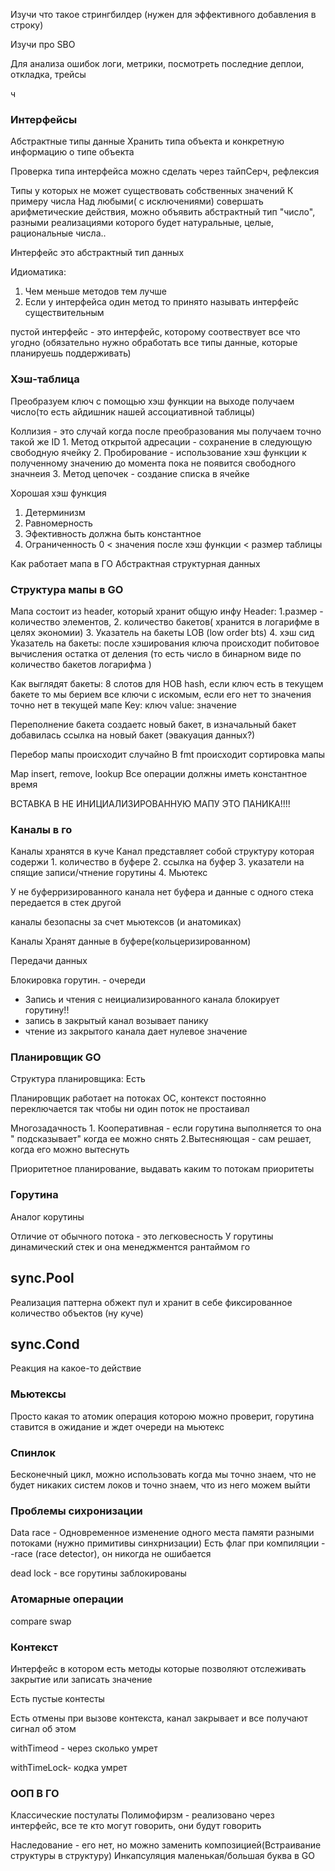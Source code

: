 Изучи что такое стрингбилдер 
(нужен для эффективного добавления в строку)

Изучи про  SBO

Для анализа ошибок 
логи, метрики, посмотреть последние деплои, откладка, трейсы

ч
### Интерфейсы

Абстрактные типы данные
Хранить типа объекта и конкретную информацию о типе объекта 

Проверка типа интерфейса можно сделать через тайпСерч, рефлексия 

Типы у которых не может существовать собственных значений 
К примеру числа
Над любыми( с исключениями) совершать арифметические действия, можно объявить абстрактный тип "число", разными реализациями которого будет натуральные, целые, рациональные числа..

Интерфейс это абстрактный тип данных

Идиоматика: 

1. Чем меньше методов тем лучше
2. Если у интерфейса один метод то принято называть интерфейс существительным

пустой интерфейс - это интерфейс, которому соотвествует все что угодно (обязательно нужно обработать все типы данные, которые планируешь поддерживать)


### Хэш-таблица
Преобразуем ключ с помощью хэш функции на выходе получаем число(то есть айдишник нашей ассоциативной таблицы) 

Коллизия - это случай когда после преобразования мы получаем точно такой же ID
	1. Метод открытой адресации - сохранение в следующую свободную ячейку
	2. Пробирование - использование хэш функции к полученному значению до момента пока не появится свободного значнеия 
	3. Метод цепочек - создание списка в ячейке 

Хорошая хэш функция
1) Детерминизм 
2) Равномерность
3) Эфективность должна быть константное
4) Ограниченность 0 < значения после хэш функции < размер таблицы

Как работает мапа в ГО
Абстрактная структурная  данных

### Структура мапы в GO
Мапа состоит из header, который хранит общую инфу
Header:
	1.размер - количество элементов, 
	2. количество бакетов( хранится в логарифме в целях экономии)
	3. Указатель на  бакеты LOB (low order bts)
	4. хэш сид  
Указатель на бакеты: после хэширования ключа происходит побитовое вычисления остатка от деления (то есть число в бинарном виде по количество бакетов логарифма )

Как выглядят бакеты: 
8 слотов для HOB hash,  если ключ есть в текущем бакете то мы берием все ключи с искомым, если его нет то значения точно нет в текущей мапе
Key: ключ
value:   значение

Переполнение бакета создаетс новый бакет, в изначальный бакет  добавилась ссылка на новый бакет 
(эвакуация данных?)

Перебор мапы происходит случайно
В fmt происходит сортировка мапы 

Map insert, remove, lookup
Все операции должны иметь константное время


ВСТАВКА В НЕ ИНИЦИАЛИЗИРОВАННУЮ МАПУ ЭТО ПАНИКА!!!!


### Каналы в го
Каналы хранятся в куче 
	Канал представляет собой структуру которая содержи
	1. количество в буфере 
	2. ссылка на буфер 
	3. указатели на спящие записи/чтнение горутины
	4. Мьютекс

У не буферризированного канала нет буфера и данные с одного стека передается в стек другой 

каналы безопасны за счет мьютексов (и анатомиках)

Каналы Хранят данные в буфере(кольцеризированном)

Передачи данных 

Блокировка горутин. - очереди 

- Запись и чтения с неициализированного канала блокирует горутину!!
- запись в закрытый канал возывает панику
- чтение из закрытого канала дает нулевое значение

### Планировщик GO


Структура планировщика:
Есть

Планировщик работает на потоках ОС, контекст постоянно переключается так чтобы ни один поток не простаивал

Многозадачность 
	1. Кооперативная - если горутина выполняется то она " подсказывает" когда ее можно снять
	2.Вытесняющая - сам решает, когда его можно вытеснуть


Приоритетное планирование, выдавать каким то потокам приоритеты 
### Горутина 
Аналог корутины  


Отличие от обычного потока - это легковесность
У горутины динамический стек и она менеджментся рантаймом го 

## sync.Pool 
Реализация паттерна обжект пул и хранит в себе фиксированное количество объектов (ну куче)
## sync.Cond
Реакция на какое-то действие
### Мьютексы  
Просто какая то атомик операция которою можно проверит, горутина ставится в ожидание и ждет очереди на мьютекс

### Спинлок 
Бесконечный цикл, можно использовать когда мы точно знаем, что не будет никаких систем локов и точно знаем, что из него можем выйти

### Проблемы сихронизации

Data race - Одновременное изменение одного места памяти разными потоками (нужно примитивы синхрнизации)
Есть флаг при компиляции --race (race detector), он никогда не ошибается

dead lock - все горутины заблокированы 


### Атомарные операции
compare 
swap


### Контекст

Интерфейс в котором есть методы которые позволяют отслеживать закрытие или записать значение

Есть пустые контесты

Есть  отмены при вызове контекста, канал закрывает и все получают сигнал об этом

withTimeod - через сколько умрет

withTimeLock- кодка умрет

### ООП В ГО
Классические постулаты 
Полимофирзм - реализовано через интерфейс, все те кто могут говорить, они будут говорить


Наследование - его нет, но можно заменить композицией(Встраивание структуры в структуру)
Инкапсуляция  маленькая/большая буква в GO 






